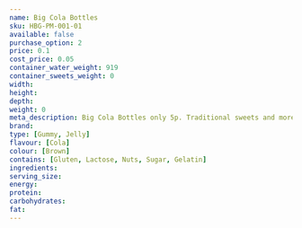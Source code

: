 ```yaml
---
name: Big Cola Bottles
sku: HBG-PM-001-01
available: false
purchase_option: 2
price: 0.1
cost_price: 0.05
container_water_weight: 919
container_sweets_weight: 0
width: 
height: 
depth: 
weight: 0
meta_description: Big Cola Bottles only 5p. Traditional sweets and more at Humbugs Confectionery Store. Specialists in satisfying your sweet tooth!
brand: 
type: [Gummy, Jelly]
flavour: [Cola]
colour: [Brown]
contains: [Gluten, Lactose, Nuts, Sugar, Gelatin]
ingredients: 
serving_size: 
energy: 
protein: 
carbohydrates: 
fat: 
---
```

